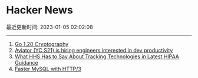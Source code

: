 # Hacker News

最近更新时间: 2023-01-05 02:02:08

--- 
1. [Go 1.20 Cryptography](https://words.filippo.io/dispatches/go-1-20-cryptography/) 
2. [Aviator (YC S21) is hiring engineers interested in dev productivity](https://www.ycombinator.com/companies/aviator/jobs) 
3. [What HHS Has to Say About Tracking Technologies in Latest HIPAA Guidance](https://www.freshpaint.io/blog/what-the-latest-hhs-guidance-on-hipaa-means-for-health-tech-companies) 
4. [Faster MySQL with HTTP/3](https://planetscale.com/blog/faster-mysql-with-http3) 
